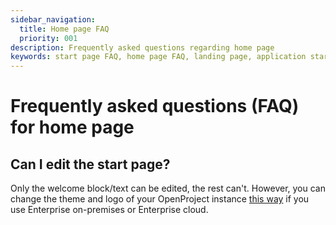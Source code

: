 ```yaml
---
sidebar_navigation:
  title: Home page FAQ
  priority: 001
description: Frequently asked questions regarding home page
keywords: start page FAQ, home page FAQ, landing page, application start page, homepage, home page
---
```


# Frequently asked questions (FAQ) for home page

## Can I edit the start page?

Only the welcome block/text can be edited, the rest can't. However, you can change the theme and logo of your OpenProject instance [this way](../../../system-admin-guide/design) if you use Enterprise on-premises or Enterprise cloud.